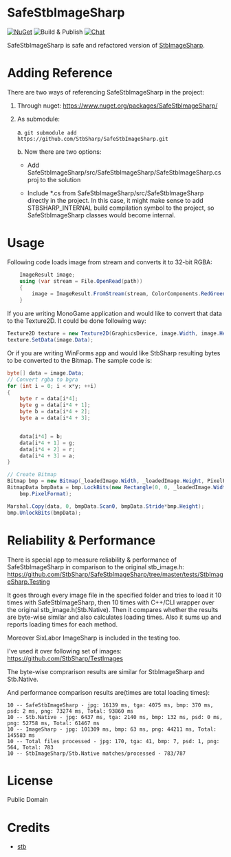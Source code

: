 # SafeStbImageSharp
[![NuGet](https://img.shields.io/nuget/v/SafeStbImageSharp.svg)](https://www.nuget.org/packages/SafeStbImageSharp/)
![Build & Publish](https://github.com/StbSharp/SafeStbImageSharp/workflows/Build%20&%20Publish/badge.svg)
[![Chat](https://img.shields.io/discord/628186029488340992.svg)](https://discord.gg/ZeHxhCY)

SafeStbImageSharp is safe and refactored version of [StbImageSharp](https://github.com/StbSharp/StbImageSharp).

# Adding Reference
There are two ways of referencing SafeStbImageSharp in the project:
1. Through nuget: https://www.nuget.org/packages/SafeStbImageSharp/
2. As submodule:
    
    a. `git submodule add https://github.com/StbSharp/SafeStbImageSharp.git`
    
    b. Now there are two options:
       
      * Add SafeStbImageSharp/src/SafeStbImageSharp/SafeStbImageSharp.csproj to the solution
       
      * Include *.cs from SafeStbImageSharp/src/SafeStbImageSharp directly in the project. In this case, it might make sense to add STBSHARP_INTERNAL build compilation symbol to the project, so SafeStbImageSharp classes would become internal.

# Usage
Following code loads image from stream and converts it to 32-bit RGBA:
```c#
	ImageResult image;
	using (var stream = File.OpenRead(path))
	{
		image = ImageResult.FromStream(stream, ColorComponents.RedGreenBlueAlpha);
	}
```

If you are writing MonoGame application and would like to convert that data to the Texture2D. It could be done following way:
```c#
Texture2D texture = new Texture2D(GraphicsDevice, image.Width, image.Height, false, SurfaceFormat.Color);
texture.SetData(image.Data);
```

Or if you are writing WinForms app and would like StbSharp resulting bytes to be converted to the Bitmap. The sample code is:
```c#
byte[] data = image.Data;
// Convert rgba to bgra
for (int i = 0; i < x*y; ++i)
{
	byte r = data[i*4];
	byte g = data[i*4 + 1];
	byte b = data[i*4 + 2];
	byte a = data[i*4 + 3];


	data[i*4] = b;
	data[i*4 + 1] = g;
	data[i*4 + 2] = r;
	data[i*4 + 3] = a;
}

// Create Bitmap
Bitmap bmp = new Bitmap(_loadedImage.Width, _loadedImage.Height, PixelFormat.Format32bppArgb);
BitmapData bmpData = bmp.LockBits(new Rectangle(0, 0, _loadedImage.Width, _loadedImage.Height), ImageLockMode.WriteOnly,
	bmp.PixelFormat);

Marshal.Copy(data, 0, bmpData.Scan0, bmpData.Stride*bmp.Height);
bmp.UnlockBits(bmpData);
```

# Reliability & Performance
There is special app to measure reliability & performance of SafeStbImageSharp in comparison to the original stb_image.h: https://github.com/StbSharp/SafeStbImageSharp/tree/master/tests/StbImageSharp.Testing

It goes through every image file in the specified folder and tries to load it 10 times with SafeStbImageSharp, then 10 times with C++/CLI wrapper over the original stb_image.h(Stb.Native). Then it compares whether the results are byte-wise similar and also calculates loading times. Also it sums up and reports loading times for each method.

Moreover SixLabor ImageSharp is included in the testing too.

I've used it over following set of images: https://github.com/StbSharp/TestImages

The byte-wise comprarison results are similar for StbImageSharp and Stb.Native.

And performance comparison results are(times are total loading times):
```
10 -- SafeStbImageSharp - jpg: 16139 ms, tga: 4075 ms, bmp: 370 ms, psd: 2 ms, png: 73274 ms, Total: 93860 ms
10 -- Stb.Native - jpg: 6437 ms, tga: 2140 ms, bmp: 132 ms, psd: 0 ms, png: 52758 ms, Total: 61467 ms
10 -- ImageSharp - jpg: 101309 ms, bmp: 63 ms, png: 44211 ms, Total: 145583 ms
10 -- Total files processed - jpg: 170, tga: 41, bmp: 7, psd: 1, png: 564, Total: 783
10 -- StbImageSharp/Stb.Native matches/processed - 783/787
```

# License
Public Domain

# Credits
* [stb](https://github.com/nothings/stb)
